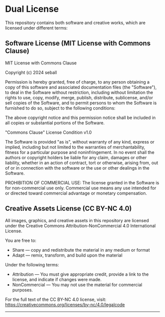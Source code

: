 # Dual License

This repository contains both software and creative works, which are licensed under different terms:

## Software License (MIT License with Commons Clause)

MIT License with Commons Clause

Copyright (c) 2024 seball

Permission is hereby granted, free of charge, to any person obtaining a copy of this software and associated documentation files (the "Software"), to deal in the Software without restriction, including without limitation the rights to use, copy, modify, merge, publish, distribute, sublicense, and/or sell copies of the Software, and to permit persons to whom the Software is furnished to do so, subject to the following conditions:

The above copyright notice and this permission notice shall be included in all copies or substantial portions of the Software.

"Commons Clause" License Condition v1.0

The Software is provided "as is", without warranty of any kind, express or implied, including but not limited to the warranties of merchantability, fitness for a particular purpose and noninfringement. In no event shall the authors or copyright holders be liable for any claim, damages or other liability, whether in an action of contract, tort or otherwise, arising from, out of or in connection with the software or the use or other dealings in the Software.

PROHIBITION OF COMMERCIAL USE: The license granted in the Software is for non-commercial use only. Commercial use means any use intended for or directed toward commercial advantage or monetary compensation.

## Creative Assets License (CC BY-NC 4.0)

All images, graphics, and creative assets in this repository are licensed under the Creative Commons Attribution-NonCommercial 4.0 International License.

You are free to:

- Share — copy and redistribute the material in any medium or format
- Adapt — remix, transform, and build upon the material

Under the following terms:

- Attribution — You must give appropriate credit, provide a link to the license, and indicate if changes were made.
- NonCommercial — You may not use the material for commercial purposes.

For the full text of the CC BY-NC 4.0 license, visit:
https://creativecommons.org/licenses/by-nc/4.0/legalcode

---
